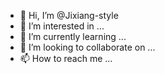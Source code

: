 - 👋 Hi, I’m @Jixiang-style
- 👀 I’m interested in ...
- 🌱 I’m currently learning ...
- 💞️ I’m looking to collaborate on ...
- 📫 How to reach me ...